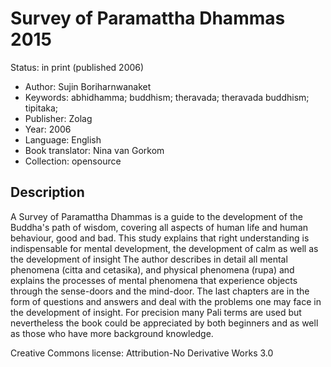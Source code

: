 # Survey of Paramattha Dhammas 2015

Status: in print (published 2006)

- Author: Sujin Boriharnwanaket
- Keywords: abhidhamma; buddhism; theravada; theravada buddhism; tipitaka;
- Publisher: Zolag
- Year: 2006
- Language: English
- Book translator: Nina van Gorkom
- Collection: opensource

## Description

A Survey of Paramattha Dhammas is a guide to the development of the Buddha's path of wisdom, covering all aspects of human life and human behaviour, good and bad. This study explains that right understanding is indispensable for mental development, the development of calm as well as the development of insight The author describes in detail all mental phenomena (citta and cetasika), and physical phenomena (rupa) and explains the processes of mental phenomena that experience objects through the sense-doors and the mind-door. The last chapters are in the form of questions and answers and deal with the problems one may face in the development of insight. For precision many Pali terms are used but nevertheless the book could be appreciated by both beginners and as well as those who have more background knowledge.

Creative Commons license: Attribution-No Derivative Works 3.0 

